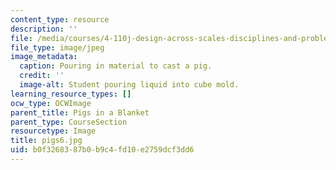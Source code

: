 ```yaml
---
content_type: resource
description: ''
file: /media/courses/4-110j-design-across-scales-disciplines-and-problem-contexts-spring-2013/b0f3268387b0b9c4fd10e2759dcf3dd6_pigs6.jpg
file_type: image/jpeg
image_metadata:
  caption: Pouring in material to cast a pig.
  credit: ''
  image-alt: Student pouring liquid into cube mold.
learning_resource_types: []
ocw_type: OCWImage
parent_title: Pigs in a Blanket
parent_type: CourseSection
resourcetype: Image
title: pigs6.jpg
uid: b0f32683-87b0-b9c4-fd10-e2759dcf3dd6
---
```

